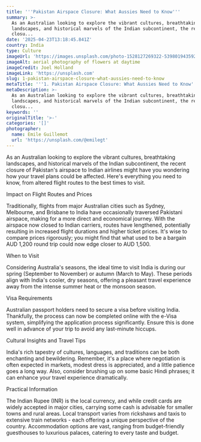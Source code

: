 ```yaml
---
title: '''Pakistan Airspace Closure: What Aussies Need to Know'''
summary: >-
  As an Australian looking to explore the vibrant cultures, breathtaking
  landscapes, and historical marvels of the Indian subcontinent, the recent
  closu...
date: '2025-04-23T13:18:45.841Z'
country: India
type: Culture
imageUrl: 'https://images.unsplash.com/photo-1528127269322-539801943592'
imageAlt: aerial photography of flowers at daytime
imageCredit: Joel Holland
imageLink: 'https://unsplash.com'
slug: 1-pakistan-airspace-closure-what-aussies-need-to-know
metaTitle: '''1. Pakistan Airspace Closure: What Aussies Need to Know'''
metaDescription: >-
  As an Australian looking to explore the vibrant cultures, breathtaking
  landscapes, and historical marvels of the Indian subcontinent, the recent
  closu...
keywords: ''
originalTitle: '>-'
categories: '[]'
photographer:
  name: Emile Guillemot
  url: 'https://unsplash.com/@emilegt'
---
```







As an Australian looking to explore the vibrant cultures, breathtaking landscapes, and historical marvels of the Indian subcontinent, the recent closure of Pakistan's airspace to Indian airlines might have you wondering how your travel plans could be affected. Here's everything you need to know, from altered flight routes to the best times to visit.

Impact on Flight Routes and Prices

Traditionally, flights from major Australian cities such as Sydney, Melbourne, and Brisbane to India have occasionally traversed Pakistani airspace, making for a more direct and economical journey. With the airspace now closed to Indian carriers, routes have lengthened, potentially resulting in increased flight durations and higher ticket prices. It's wise to compare prices rigorously; you might find that what used to be a bargain AUD 1,200 round trip could now edge closer to AUD 1,500.

When to Visit

Considering Australia's seasons, the ideal time to visit India is during our spring (September to November) or autumn (March to May). These periods align with India's cooler, dry seasons, offering a pleasant travel experience away from the intense summer heat or the monsoon season.

Visa Requirements

Australian passport holders need to secure a visa before visiting India. Thankfully, the process can now be completed online with the e-Visa system, simplifying the application process significantly. Ensure this is done well in advance of your trip to avoid any last-minute hiccups.

Cultural Insights and Travel Tips

India's rich tapestry of cultures, languages, and traditions can be both enchanting and bewildering. Remember, it's a place where negotiation is often expected in markets, modest dress is appreciated, and a little patience goes a long way. Also, consider brushing up on some basic Hindi phrases; it can enhance your travel experience dramatically.

Practical Information

The Indian Rupee (INR) is the local currency, and while credit cards are widely accepted in major cities, carrying some cash is advisable for smaller towns and rural areas. Local transport varies from rickshaws and taxis to extensive train networks - each offering a unique perspective of the country. Accommodation options are vast, ranging from budget-friendly guesthouses to luxurious palaces, catering to every taste and budget.
